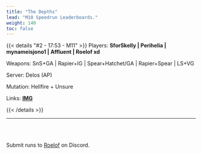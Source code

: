 ```yaml
---
title: "The Depths"
lead: "M10 Speedrun Leaderboards."
weight: 140
toc: false
---
```

<!-- {{< details "#1 - 17:53 - M11" >}}
Players: 

Weapons: 

Server:

Mutation:

Links:

{{< /details >}}

--- -->

{{< details "#2 - 17:53 - M11" >}}
Players: **SforSkelly | Perihelia | mynameisjono1 | Affluent | Roelof xd**

Weapons: SnS+GA | Rapier+IG | Spear+Hatchet/GA | Rapier+Spear | LS+VG

Server: Delos (AP)

Mutation: Hellfire + Unsure

Links: **<a href="https://imgur.com/a/NAxcPEu" target="_blank">IMG</a>**

{{< /details >}}

---

<br>
<br>

Submit runs to <a href="https://discord.com/users/144300697230376960" target="_blank">Roelof</a> on Discord.